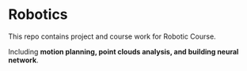 # Robotics

This repo contains project and course work for Robotic Course.

Including **motion planning, point clouds analysis, and building neural network**.